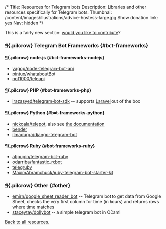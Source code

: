 /*
Title: Resources for Telegram bots
Description: Libraries and other resources specifically for Telegram bots.
Thumbnail: /content/images/illustrations/advice-hostess-large.jpg
Show donation link: yes
Nav: hidden
*/

<div class="note">
  <p>
    This is a fairly new section: <a href="https://github.com/botwiki/botwiki.org">would you like to contribute</a>?
  </p>
</div>


### [¶](#bot-frameworks){.pilcrow} Telegram Bot Frameworks {#bot-frameworks}

#### [¶](#bot-frameworks-nodejs){.pilcrow} node.js {#bot-frameworks-nodejs}

- [yagop/node-telegram-bot-api](https://github.com/yagop/node-telegram-bot-api)
- [pintux/whataboutBot](https://github.com/pintux/whataboutBot)
- [nof1000/teleapi](https://github.com/nof1000/teleapi)

#### [¶](#bot-frameworks-php){.pilcrow} PHP {#bot-frameworks-php}

- [irazasyed/telegram-bot-sdk](https://github.com/irazasyed/telegram-bot-sdk) -- supports [Laravel](https://laravel.com/) out of the box


#### [¶](#bot-frameworks-python){.pilcrow} Python {#bot-frameworks-python}

- [nickoala/telepot](https://github.com/nickoala/telepot), also see [the documentation](http://telepot.readthedocs.io/en/latest/)
- [bender](https://pypi.python.org/pypi/bender)
- [jlmadurga/django-telegram-bot](https://github.com/jlmadurga/django-telegram-bot)


#### [¶](#bot-frameworks-ruby){.pilcrow} Ruby {#bot-frameworks-ruby}

- [atipugin/telegram-bot-ruby](https://github.com/atipugin/telegram-bot-ruby)
- [odarriba/fantastic_robot](https://github.com/odarriba/fantastic_robot)
- [telegruby](https://rubygems.org/gems/telegruby)
- [MaximAbramchuck/ruby-telegram-bot-starter-kit](https://github.com/MaximAbramchuck/ruby-telegram-bot-starter-kit)

### [¶](#other){.pilcrow} Other {#other}

- [emirn/google_sheet_reader_bot](https://github.com/emirn/google_sheet_reader_bot/) -- Telegram bot to get data from Google Sheet, checks the very first column for time (in hours) and returns rows where time matches
- [staceytay/dollybot](https://github.com/staceytay/dollybot) -- a simple telegram bot in OCaml


[Back to all resources.](/resources)
